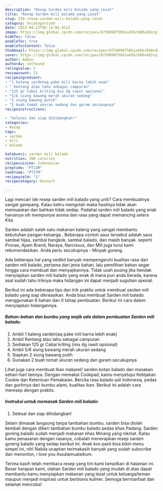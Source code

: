 ```yaml
---
description: "Resep Sarden mili balado yang Lezat"
title: "Resep Sarden mili balado yang Lezat"
slug: 536-resep-sarden-mili-balado-yang-lezat
category: Uncategorized
date: 2022-04-22T06:14:04.911Z
image: https://img-global.cpcdn.com/recipes/6759090f50b1a456/680x482cq70/sarden-mili-balado-foto-resep-utama.jpg
hideToc: false
enableToc: true
enableTocContent: false
thumbnail: https://img-global.cpcdn.com/recipes/6759090f50b1a456/680x482cq70/sarden-mili-balado-foto-resep-utama.jpg
cover: https://img-global.cpcdn.com/recipes/6759090f50b1a456/680x482cq70/sarden-mili-balado-foto-resep-utama.jpg
author: Admin
authorAv: notfound
ratingvalue: 3
reviewcount: 23
recipeingredient:
- "1 kaleng sardenaq pake mili karna lebih enak"
- " Kentang atau tahu sebagai campuran"
- "125 gr Cabai kriting mix dg rawit opsional"
- "5/6 siung bawang merah ukuran sedang"
- "2 siung bawang putih"
- "2 buah tomat ukuran sedang dan garam secukupnya"
recipeinstructions:

- "Selesai dan siap dihidangkan!"
categories:
- Resep
tags:
- sarden
- mili
- balado

katakunci: sarden mili balado 
nutrition: 300 calories
recipecuisine: Indonesian
preptime: "PT13M"
cooktime: "PT37M"
recipeyield: "1"
recipecategory: Dessert

---
```





Lagi mencari ide resep sarden mili balado yang unik? Cara membuatnya sangat gampang. Kalau keliru mengolah maka hasilnya tidak akan memuaskan dan bahkan tidak sedap. Padahal sarden mili balado yang enak harusnya sih mempunyai aroma dan rasa yang dapat memancing selera Kita.





Sarden adalah salah satu makanan kaleng yang sangat membantu kebutuhan pangan keluarga.. Beberapa contoh saus tersebut adalah saus sambal hijau, sambal bangkok, sambal balado, dan masih banyak. seperti Pronas, Ayam Brand, Naraya, Narcissus, dan Mili juga turut kami rekomendasikan. Anda perlu secukupnya - Minyak goreng.

Ada beberapa hal yang sedikit banyak mempengaruhi kualitas rasa dari sarden mili balado, pertama dari jenis bahan, lalu pemilihan bahan segar hingga cara membuat dan menyajikannya. Tidak usah pusing jika hendak menyiapkan sarden mili balado yang enak di mana pun anda berada, karena asal sudah tahu triknya maka hidangan ini dapat menjadi suguhan spesial.






Berikut ini ada beberapa tips dan trik praktis untuk membuat sarden mili balado yang siap dikreasikan. Anda bisa membuat Sarden mili balado menggunakan 6 bahan dan 0 tahap pembuatan. Berikut ini cara dalam menyiapkan hidangannya.

<!--inarticleads1-->

##### Bahan-bahan dan bumbu yang wajib ada dalam pembuatan Sarden mili balado:

1. Ambil 1 kaleng sarden(aq pake mili karna lebih enak)
1. Ambil  Kentang atau tahu sebagai campuran
1. Sediakan 125 gr Cabai kriting (mix dg rawit opsional)
1. Ambil 5/6 siung bawang merah ukuran sedang
1. Siapkan 2 siung bawang putih
1. Gunakan 2 buah tomat ukuran sedang dan garam secukupnya


Lihat juga cara membuat Ikan makarel/ sarden botan balado dan masakan sehari-hari lainnya. Dengan memakai Cookpad, kamu menyetujui Kebijakan Cookie dan Ketentuan Pemakaian. Bercita rasa balado asli Indonesia, pedas dan gurihnya dari bumbu alami, kualitas ikan. Berikut ini adalah cara meresep dengan praktis. 

<!--inarticleads2-->

##### Instruksi untuk memasak Sarden mili balado:


1. Selesai dan siap dihidangkan!

Selain dimasak langsung tanpa tambahan bumbu, sarden bisa diolah kembali dengan diberi tambahan bumbu balado pedas khas Padang. Sarden goreng balado sudah menjadi makanan khas Minang yang nikmat. Kalau kamu penasaran dengan rasanya, cobalah menerapkan resep sarden goreng balado yang sedap berikut ini. Anak kos pasti bisa bikin menu simpel ini, nih! Nabila ucapkan terimakasih banyak yang sudah subscribe dan menonton, i love you ️Assalamualaikum. 

Terima kasih telah membaca resep yang tim kami tampilkan di halaman ini. Besar harapan kami, olahan Sarden mili balado yang mudah di atas dapat membantu kamu menyiapkan makanan yang lezat untuk keluarga/teman maupun menjadi inspirasi untuk berbisnis kuliner. Semoga bermanfaat dan selamat mencoba!
